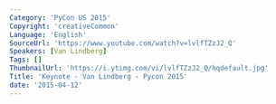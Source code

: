 ```yaml
---
Category: 'PyCon US 2015'
Copyright: 'creativeCommon'
Language: 'English'
SourceUrl: 'https://www.youtube.com/watch?v=lvlfTZzJ2_Q'
Speakers: [Van Lindberg]
Tags: []
ThumbnailUrl: 'https://i.ytimg.com/vi/lvlfTZzJ2_Q/hqdefault.jpg'
Title: 'Keynote - Van Lindberg - Pycon 2015'
date: '2015-04-12'
---
```

